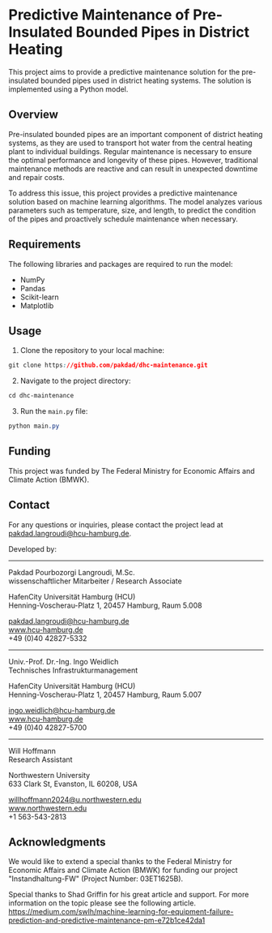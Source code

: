 # Predictive Maintenance of Pre-Insulated Bounded Pipes in District Heating

This project aims to provide a predictive maintenance solution for the pre-insulated bounded pipes used in district heating systems. The solution is implemented using a Python model.

## Overview
Pre-insulated bounded pipes are an important component of district heating systems, as they are used to transport hot water from the central heating plant to individual buildings. Regular maintenance is necessary to ensure the optimal performance and longevity of these pipes. However, traditional maintenance methods are reactive and can result in unexpected downtime and repair costs.

To address this issue, this project provides a predictive maintenance solution based on machine learning algorithms. The model analyzes various parameters such as temperature, size, and length, to predict the condition of the pipes and proactively schedule maintenance when necessary.

## Requirements
The following libraries and packages are required to run the model:
- NumPy
- Pandas
- Scikit-learn
- Matplotlib

## Usage
1. Clone the repository to your local machine:
```css
git clone https://github.com/pakdad/dhc-maintenance.git
```

2. Navigate to the project directory:
```css
cd dhc-maintenance
```
3. Run the `main.py` file:
```css
python main.py
```
## Funding
This project was funded by The Federal Ministry for Economic Affairs and Climate Action (BMWK).

## Contact
For any questions or inquiries, please contact the project lead at pakdad.langroudi@hcu-hamburg.de.


Developed by:  
__________________
Pakdad Pourbozorgi Langroudi, M.Sc.  
wissenschaftlicher Mitarbeiter / Research Associate  

HafenCity Universität Hamburg (HCU)  
Henning-Voscherau-Platz 1, 20457 Hamburg, Raum 5.008  

pakdad.langroudi@hcu-hamburg.de  
www.hcu-hamburg.de  
+49 (0)40 42827-5332  
__________________
Univ.-Prof. Dr.-Ing. Ingo Weidlich  
Technisches Infrastrukturmanagement  

HafenCity Universität Hamburg (HCU)  
Henning-Voscherau-Platz 1, 20457 Hamburg, Raum 5.007  

ingo.weidlich@hcu-hamburg.de  
www.hcu-hamburg.de  
+49 (0)40 42827-5700  
__________________
Will Hoffmann  
Research Assistant  

Northwestern University  
633 Clark St, Evanston, IL 60208, USA  

willhoffmann2024@u.northwestern.edu  
www.northwestern.edu  
+1 563-543-2813  

## Acknowledgments
We would like to extend a special thanks to the Federal Ministry for Economic Affairs and Climate Action (BMWK) for funding our project "Instandhaltung-FW" (Project Number: 03ET1625B).

Special thanks to Shad Griffin for his great article and support.
For more information on the topic please see the following article.  
https://medium.com/swlh/machine-learning-for-equipment-failure-prediction-and-predictive-maintenance-pm-e72b1ce42da1
